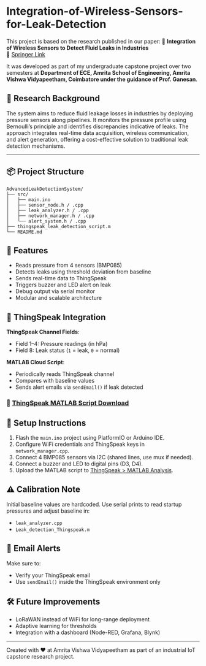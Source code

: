 # Integration-of-Wireless-Sensors-for-Leak-Detection

This project is based on the research published in our paper:
📄 **Integration of Wireless Sensors to Detect Fluid Leaks in Industries**  
🔗 [Springer Link](https://link.springer.com/chapter/10.1007/978-981-16-3728-5_46)

It was developed as part of my undergraduate capstone project over two semesters at **Department of ECE, Amrita School of Engineering, Amrita Vishwa Vidyapeetham, Coimbatore under the guidance of Prof. Ganesan**.

## 🧪 Research Background

The system aims to reduce fluid leakage losses in industries by deploying pressure sensors along pipelines. It monitors the pressure profile using Bernoulli’s principle and identifies discrepancies indicative of leaks. The approach integrates real-time data acquisition, wireless communication, and alert generation, offering a cost-effective solution to traditional leak detection mechanisms.

---

## 📦 Project Structure

```
AdvancedLeakDetectionSystem/
├── src/
│   ├── main.ino
│   ├── sensor_node.h / .cpp
│   ├── leak_analyzer.h / .cpp
│   ├── network_manager.h / .cpp
│   └── alert_system.h / .cpp
├── thingspeak_leak_detection_script.m
└── README.md
```

## 🔧 Features

- Reads pressure from 4 sensors (BMP085)
- Detects leaks using threshold deviation from baseline
- Sends real-time data to ThingSpeak
- Triggers buzzer and LED alert on leak
- Debug output via serial monitor
- Modular and scalable architecture

## 📡 ThingSpeak Integration

**ThingSpeak Channel Fields**:
- Field 1–4: Pressure readings (in hPa)
- Field 8: Leak status (`1` = leak, `0` = normal)

**MATLAB Cloud Script**:
- Periodically reads ThingSpeak channel
- Compares with baseline values
- Sends alert emails via `sendEmail()` if leak detected

### 🔗 [ThingSpeak MATLAB Script Download](thingspeak_leak_detection_script.m)

## 📁 Setup Instructions

1. Flash the `main.ino` project using PlatformIO or Arduino IDE.
2. Configure WiFi credentials and ThingSpeak keys in `network_manager.cpp`.
3. Connect 4 BMP085 sensors via I2C (shared lines, use mux if needed).
4. Connect a buzzer and LED to digital pins (D3, D4).
6. Upload the MATLAB script to [ThingSpeak > MATLAB Analysis](https://thingspeak.com/apps).

## ⚠️ Calibration Note

Initial baseline values are hardcoded. Use serial prints to read startup pressures and adjust baseline in:
- `leak_analyzer.cpp`
- `Leak_detection_Thingspeak.m`

## 📧 Email Alerts

Make sure to:
- Verify your ThingSpeak email
- Use `sendEmail()` inside the ThingSpeak environment only

## 🛠 Future Improvements

- LoRaWAN instead of WiFi for long-range deployment
- Adaptive learning for thresholds
- Integration with a dashboard (Node-RED, Grafana, Blynk)

---

Created with ❤️ at Amrita Vishwa Vidyapeetham as part of an industrial IoT capstone research project.
